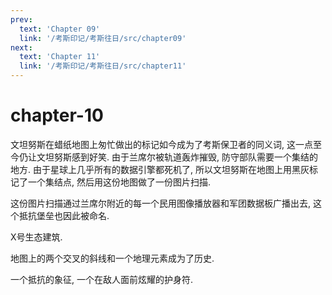 ```yaml
---
prev:
  text: 'Chapter 09'
  link: '/考斯印记/考斯往日/src/chapter09'
next:
  text: 'Chapter 11'
  link: '/考斯印记/考斯往日/src/chapter11'
---
```


# chapter-10

文坦努斯在蜡纸地图上匆忙做出的标记如今成为了考斯保卫者的同义词, 这一点至今仍让文坦努斯感到好笑. 由于兰席尔被轨道轰炸摧毁, 防守部队需要一个集结的地方. 由于星球上几乎所有的数据引擎都死机了, 所以文坦努斯在地图上用黑灰标记了一个集结点, 然后用这份地图做了一份图片扫描.

这份图片扫描通过兰席尔附近的每一个民用图像播放器和军团数据板广播出去, 这个抵抗堡垒也因此被命名.

X号生态建筑.

地图上的两个交叉的斜线和一个地理元素成为了历史.

一个抵抗的象征, 一个在敌人面前炫耀的护身符.
